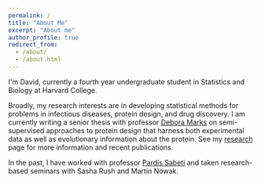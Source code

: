```yaml
---
permalink: /
title: "About Me"
excerpt: "About me"
author_profile: true
redirect_from: 
  - /about/
  - /about.html
---
```


I'm David, currently a fourth year undergraduate student in Statistics and Biology at Harvard College.

Broadly, my research interests are in developing statistical methods for problems in infectious diseases, protein design, and drug discovery. I am currently writing a senior thesis with professor [Debora Marks](https://marks.hms.harvard.edu/) on semi-supervised approaches to protein design that harness both experimental data as well as evolutionary information about the protein. See my [research](https://dkmy.github.io/research/) page for more information and recent publications. 

In the past, I have worked with professor [Pardis Sabeti](https://www.sabetilab.org/) and taken research-based seminars with Sasha Rush and Martin Nowak.

